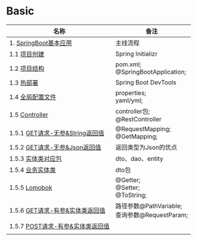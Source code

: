 # Basic

|名称|备注|
|---|---|
|1. [SpringBoot基本应用](SpringBoot基本应用.md)|主线流程|
|1.1 [项目创建](项目创建.md)|Spring Initializr|
|1.2 [项目结构](项目结构.md)|pom.xml;<br>@SpringBootApplication;|
|1.3 [热部署](热部署.md)|Spring Boot DevTools|
|1.4 [全局配置文件](全局配置文件.md)|properties;<br>yaml/yml;|
|1.5 [Controller](Controller控制器.md)|controller包;<br>@RestController|
|1.5.1 [GET请求-无参&String返回值](GET请求-无参&String返回值.md)|@RequestMapping;<br>@GetMapping;|
|1.5.2 [GET请求-无参&Json返回值](GET请求-无参&Json返回值.md)|返回类型为Json的优点|
|1.5.3 [实体类对应包](实体类对应包.md)|dto、dao、entity|
|1.5.4 [业务实体类](业务实体类.md)|dto包|
|1.5.5 [Lomobok](Lombok插件.md)|@Getter;<br>@Setter;<br>@ToString;|
|1.5.6 [GET请求-有参&实体类返回值](GET请求-有参&实体类返回值.md)|路径参数@PathVariable;<br>查询参数@RequestParam;|
|1.5.7 [POST请求-有参&实体类返回值](POST请求-有参&实体类返回值.md)||
|||